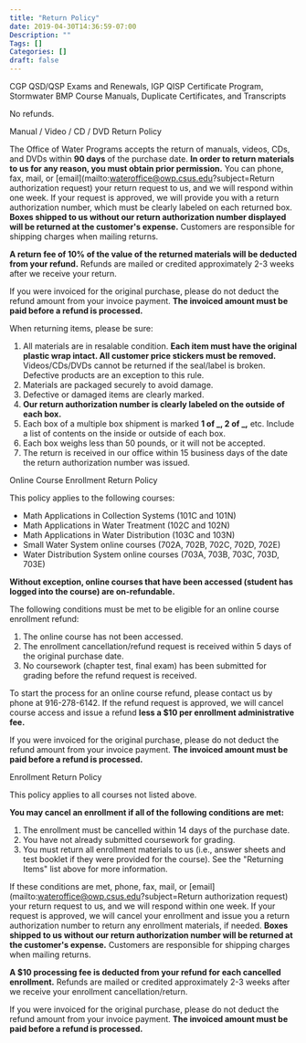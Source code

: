 ```yaml
---
title: "Return Policy"
date: 2019-04-30T14:36:59-07:00
Description: ""
Tags: []
Categories: []
draft: false
---
```


<div class="register-form-panel">
<div class="register-form-header">
CGP QSD/QSP Exams and Renewals, IGP QISP Certificate Program, Stormwater  
BMP Course Manuals, Duplicate Certificates, and Transcripts
</div>

No refunds.  

<div class="register-form-header">
	Manual / Video / CD / DVD Return Policy
</div>

The Office of Water Programs accepts the return of manuals, videos, CDs, and DVDs within **90 days** of the purchase date. **In order to return materials to us for any reason, you must obtain prior permission.** You can phone, fax, mail, or [email](mailto:wateroffice@owp.csus.edu?subject=Return authorization request) your return request to us, and we will respond within one week. If your request is approved, we will provide you with a return authorization number, which must be clearly labeled on each returned box. **Boxes shipped to us without our return authorization number displayed will be returned at the customer's expense.** Customers are responsible for shipping charges when mailing returns.

**A return fee of 10% of the value of the returned materials will be deducted from your refund.** Refunds are mailed or credited approximately 2-3 weeks after we receive your return.

If you were invoiced for the original purchase, please do not deduct the refund amount from your invoice payment. **The invoiced amount must be paid before a refund is processed.**

<div class="register-form-header">
	When returning items, please be sure:
</div>

1. All materials are in resalable condition. **Each item must have the original plastic wrap intact. All customer price stickers must be removed.** Videos/CDs/DVDs cannot be returned if the seal/label is broken. Defective products are an exception to this rule.
2. Materials are packaged securely to avoid damage.
3. Defective or damaged items are clearly marked.
4. **Our return authorization number is clearly labeled on the outside of each box.**
5. Each box of a multiple box shipment is marked **1 of _, 2 of _,** etc. Include a list of contents on the inside or outside of each box.
6. Each box weighs less than 50 pounds, or it will not be accepted.
7. The return is received in our office within 15 business days of the date the return authorization number was issued.

<div class="register-form-header">
	Online Course Enrollment Return Policy
</div>

This policy applies to the following courses:

- Math Applications in Collection Systems (101C and 101N)
- Math Applications in Water Treatment (102C and 102N)
- Math Applications in Water Distribution (103C and 103N)
- Small Water System online courses (702A, 702B, 702C, 702D, 702E)
- Water Distribution System online courses (703A, 703B, 703C, 703D, 703E)

**Without exception, online courses that have been accessed (student has logged into the course) are on-refundable.**

The following conditions must be met to be eligible for an online course enrollment refund: 

1. The online course has not been accessed.
2. The enrollment cancellation/refund request is received within 5 days of the original purchase date.
3. No coursework (chapter test, final exam) has been submitted for grading before the refund request is received.

To start the process for an online course refund, please contact us by phone at 916-278-6142. If the refund request is approved, we will cancel course access and issue a refund **less a $10 per enrollment administrative fee.**

If you were invoiced for the original purchase, please do not deduct the refund amount from your invoice payment. **The invoiced amount must be paid before a refund is processed.**

<div class="register-form-header">
	Enrollment Return Policy
</div>

This policy applies to all courses not listed above.

**You may cancel an enrollment if all of the following conditions are met:**

1. The enrollment must be cancelled within 14 days of the purchase date.
2. You have not already submitted coursework for grading.
3. You must return all enrollment materials to us (i.e., answer sheets and test booklet if they were provided for the course). See the "Returning Items" list above for more information.

If these conditions are met, phone, fax, mail, or [email](mailto:wateroffice@owp.csus.edu?subject=Return authorization request) your return request to us, and we will respond within one week. If your request is approved, we will cancel your enrollment and issue you a return authorization number to return any enrollment materials, if needed. **Boxes shipped to us without our return authorization number will be returned at the customer's expense.** Customers are responsible for shipping charges when mailing returns.

**A $10 processing fee is deducted from your refund for each cancelled enrollment.** Refunds are mailed or credited approximately 2-3 weeks after we receive your enrollment cancellation/return.

If you were invoiced for the original purchase, please do not deduct the refund amount from your invoice payment. **The invoiced amount must be paid before a refund is processed.**

</div>